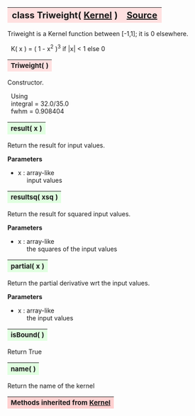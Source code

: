 ---
---
<br><br>

<a name="Triweight"></a>
<table><thead style="background-color:#FFE0E0; width:100%; font-size:20px"><tr><th style="text-align:left">
<strong>class Triweight(</strong> <a href="./Kernel.html">Kernel</a> )</th><th style="text-align:right"><a href=https://github.com/dokester/BayesicFitting/blob/master/BayesicFitting/source/kernels/Triweight.py target=_blank>Source</a></th></tr></thead></table>

Triweight is a Kernel function between [-1,1]; it is 0 elsewhere.

&nbsp; K( x ) = ( 1 - x<sup>2</sup> )<sup>3</sup> if |x| < 1 else 0


<a name="Triweight"></a>
<table><thead style="background-color:#FFE0E0; width:100%; font-size:15px"><tr><th style="text-align:left">
<strong>Triweight(</strong> ) 
</th></tr></thead></table>

Constructor.

&nbsp; Using
<br>&nbsp; integral = 32.0/35.0
<br>&nbsp; fwhm = 0.908404

<a name="result"></a>
<table><thead style="background-color:#E0FFE0; width:100%; font-size:15px"><tr><th style="text-align:left">
<strong>result(</strong> x )
</th></tr></thead></table>
Return the result for input values.

<b>Parameters</b>

* x  :  array-like
<br>&nbsp;&nbsp;&nbsp;&nbsp; input values

<a name="resultsq"></a>
<table><thead style="background-color:#E0FFE0; width:100%; font-size:15px"><tr><th style="text-align:left">
<strong>resultsq(</strong> xsq )
</th></tr></thead></table>
Return the result for squared input values.

<b>Parameters</b>

* x  :  array-like
<br>&nbsp;&nbsp;&nbsp;&nbsp; the squares of the input values

<a name="partial"></a>
<table><thead style="background-color:#E0FFE0; width:100%; font-size:15px"><tr><th style="text-align:left">
<strong>partial(</strong> x )
</th></tr></thead></table>
Return the partial derivative wrt the input values.

<b>Parameters</b>

* x  :  array-like
<br>&nbsp;&nbsp;&nbsp;&nbsp; the input values

<a name="isBound"></a>
<table><thead style="background-color:#E0FFE0; width:100%; font-size:15px"><tr><th style="text-align:left">
<strong>isBound(</strong> )
</th></tr></thead></table>

Return True 
<a name="name"></a>
<table><thead style="background-color:#E0FFE0; width:100%; font-size:15px"><tr><th style="text-align:left">
<strong>name(</strong> )
</th></tr></thead></table>

Return the name of the kernel 
<table><thead style="background-color:#FFD0D0; width:100%; font-size:15px"><tr><th style="text-align:left">
<strong>Methods inherited from</strong> <a href="./Kernel.html">Kernel</a></th></tr></thead></table>


